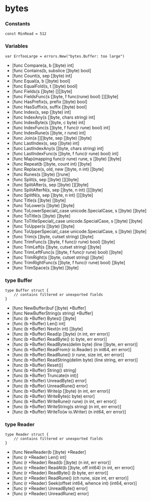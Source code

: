 # bytes

### Constants

	const MinRead = 512
	
### Variables

	var ErrTooLarge = errors.New("bytes.Buffer: too large")

- [func Compare(a, b []byte) int]
- [func Contains(b, subslice []byte) bool]
- [func Count(s, sep []byte) int]
- [func Equal(a, b []byte) bool]
- [func EqualFold(s, t []byte) bool]
- [func Fields(s []byte) [][]byte]
- [func FieldsFunc(s []byte, f func(rune) bool) [][]byte]
- [func HasPrefix(s, prefix []byte) bool]
- [func HasSuffix(s, suffix []byte) bool]
- [func Index(s, sep []byte) int]
- [func IndexAny(s []byte, chars string) int]
- [func IndexByte(s []byte, c byte) int]
- [func IndexFunc(s []byte, f func(r rune) bool) int]
- [func IndexRune(s []byte, r rune) int]
- [func Join(a [][]byte, sep []byte) []byte]
- [func LastIndex(s, sep []byte) int]
- [func LastIndexAny(s []byte, chars string) int]
- [func LastIndexFunc(s []byte, f func(r rune) bool) int]
- [func Map(mapping func(r rune) rune, s []byte) []byte]
- [func Repeat(b []byte, count int) []byte]
- [func Replace(s, old, new []byte, n int) []byte]
- [func Runes(s []byte) []rune]
- [func Split(s, sep []byte) [][]byte]
- [func SplitAfter(s, sep []byte) [][]byte]
- [func SplitAfterN(s, sep []byte, n int) [][]byte]
- [func SplitN(s, sep []byte, n int) [][]byte]
- [func Title(s []byte) []byte]
- [func ToLower(s []byte) []byte]
- [func ToLowerSpecial(_case unicode.SpecialCase, s []byte) []byte]
- [func ToTitle(s []byte) []byte]
- [func ToTitleSpecial(_case unicode.SpecialCase, s []byte) []byte]
- [func ToUpper(s []byte) []byte]
- [func ToUpperSpecial(_case unicode.SpecialCase, s []byte) []byte]
- [func Trim(s []byte, cutset string) []byte]
- [func TrimFunc(s []byte, f func(r rune) bool) []byte]
- [func TrimLeft(s []byte, cutset string) []byte]
- [func TrimLeftFunc(s []byte, f func(r rune) bool) []byte]
- [func TrimRight(s []byte, cutset string) []byte]
- [func TrimRightFunc(s []byte, f func(r rune) bool) []byte]
- [func TrimSpace(s []byte) []byte]

### type Buffer

	type Buffer struct {
		// contains filtered or unexported fields
    }

- [func NewBuffer(buf []byte) *Buffer]
- [func NewBufferString(s string) *Buffer]
- [func (b *Buffer) Bytes() []byte]
- [func (b *Buffer) Len() int]
- [func (b *Buffer) Next(n int) []byte]
- [func (b *Buffer) Read(p []byte) (n int, err error)]
- [func (b *Buffer) ReadByte() (c byte, err error)]
- [func (b *Buffer) ReadBytes(delim byte) (line []byte, err error)]
- [func (b *Buffer) ReadFrom(r io.Reader) (n int64, err error)]
- [func (b *Buffer) ReadRune() (r rune, size int, err error)]
- [func (b *Buffer) ReadString(delim byte) (line string, err error)]
- [func (b *Buffer) Reset()]
- [func (b *Buffer) String() string]
- [func (b *Buffer) Truncate(n int)]
- [func (b *Buffer) UnreadByte() error]
- [func (b *Buffer) UnreadRune() error]
- [func (b *Buffer) Write(p []byte) (n int, err error)]
- [func (b *Buffer) WriteByte(c byte) error]
- [func (b *Buffer) WriteRune(r rune) (n int, err error)]
- [func (b *Buffer) WriteString(s string) (n int, err error)]
- [func (b *Buffer) WriteTo(w io.Writer) (n int64, err error)]

### type Reader

	type Reader struct {
		// contains filtered or unexported fields
	}
	
- [func NewReader(b []byte) *Reader]
- [func (r *Reader) Len() int]
- [func (r *Reader) Read(b []byte) (n int, err error)]
- [func (r *Reader) ReadAt(b []byte, off int64) (n int, err error)]
- [func (r *Reader) ReadByte() (b byte, err error)]
- [func (r *Reader) ReadRune() (ch rune, size int, err error)]
- [func (r *Reader) Seek(offset int64, whence int) (int64, error)]
- [func (r *Reader) UnreadByte() error]
- [func (r *Reader) UnreadRune() error]
